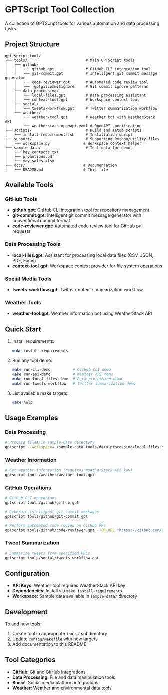 # GPTScript Tool Collection

A collection of GPTScript tools for various automation and data processing tasks.

## Project Structure

```
gpt-script-tool/
├── tools/                          # Main GPTScript tools
│   ├── github/
│   │   ├── github.gpt              # GitHub CLI integration tool
│   │   ├── git-commit.gpt          # Intelligent git commit message generator
│   │   ├── code-reviewer.gpt       # Automated code review tool
│   │   └── .gptgitcommitignore     # Git commit ignore patterns
│   ├── data-processing/
│   │   ├── local-files.gpt         # Data processing assistant
│   │   └── context-tool.gpt        # Workspace context tool
│   ├── social/
│   │   └── tweets-workflow.gpt     # Twitter summarization workflow
│   └── weather/
│       ├── weather-tool.gpt        # Weather bot with WeatherStack API
│       └── weatherstack.openapi.yaml # OpenAPI specification
├── scripts/                        # Build and setup scripts
│   └── install-requirements.sh     # Installation script
├── support/                        # Supporting Python/utility files
│   └── workspace.py               # Workspace context helper
├── sample-data/                    # Test data for demos
│   ├── key_contacts.txt
│   ├── promotions.pdf
│   └── yoy_sales.xlsx
├── docs/                          # Documentation
│   └── README.md                  # This file
```

## Available Tools

### GitHub Tools
- **github.gpt**: GitHub CLI integration tool for repository management
- **git-commit.gpt**: Intelligent git commit message generator with conventional commit format
- **code-reviewer.gpt**: Automated code review tool for GitHub pull requests

### Data Processing Tools
- **local-files.gpt**: Assistant for processing local data files (CSV, JSON, PDF, Excel)
- **context-tool.gpt**: Workspace context provider for file system operations

### Social Media Tools
- **tweets-workflow.gpt**: Twitter content summarization workflow

### Weather Tools
- **weather-tool.gpt**: Weather information bot using WeatherStack API

## Quick Start

1. Install requirements:
   ```bash
   make install-requirements
   ```

2. Run any tool demo:
   ```bash
   make run-cli-demo          # GitHub CLI demo
   make run-api-demo          # Weather API demo
   make run-local-files-demo  # Data processing demo
   make run-tweets-workflow   # Twitter summarization demo
   ```

3. List available make targets:
   ```bash
   make help
   ```

## Usage Examples

### Data Processing
```bash
# Process files in sample-data directory
gptscript --workspace=./sample-data tools/data-processing/local-files.gpt
```

### Weather Information
```bash
# Get weather information (requires WeatherStack API key)
gptscript tools/weather/weather-tool.gpt
```

### GitHub Operations
```bash
# GitHub CLI operations
gptscript tools/github/github.gpt

# Generate intelligent git commit messages
gptscript tools/github/git-commit.gpt

# Perform automated code review on GitHub PRs
gptscript tools/github/code-reviewer.gpt --PR_URL "https://github.com/owner/repo/pull/123"
```

### Tweet Summarization
```bash
# Summarize tweets from specified URLs
gptscript tools/social/tweets-workflow.gpt
```

## Configuration

- **API Keys**: Weather tool requires WeatherStack API key
- **Dependencies**: Install via `make install-requirements`
- **Workspace**: Sample data available in `sample-data/` directory

## Development

To add new tools:
1. Create tool in appropriate `tools/` subdirectory
2. Update `config/Makefile` with new targets
3. Add documentation to this README

## Tool Categories

- **GitHub**: Git and GitHub integrations
- **Data Processing**: File and data manipulation tools
- **Social**: Social media platform integrations
- **Weather**: Weather and environmental data tools
